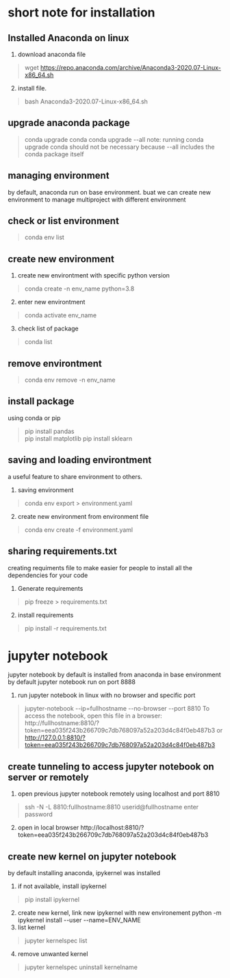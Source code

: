 # short note for installation
## Installed Anaconda on linux
1. download anaconda file 
> wget https://repo.anaconda.com/archive/Anaconda3-2020.07-Linux-x86_64.sh
2. install file. 
> bash Anaconda3-2020.07-Linux-x86_64.sh


## upgrade anaconda package
>conda upgrade conda
>conda upgrade --all
note: running conda upgrade conda should not be necessary because --all includes the conda package itself

## managing environment
by default, anaconda run on base environment. buat we can create new environment to manage multiproject with different environment
## check or list environment
> conda env list

## create new environment
1. create new environtment with specific python version
> conda create -n env_name python=3.8
2. enter new environtment
> conda activate env_name
3. check list of package
> conda list

## remove environtment
> conda env remove -n env_name

## install package
using conda or pip
> pip install pandas  
> pip install matplotlib
> pip install sklearn


## saving and loading environtment
a useful feature to share environment to others. 
1. saving environment
> conda env export > environment.yaml
2. create new environment from environment file
> conda env create -f environment.yaml

## sharing requirements.txt
creating requiments file to make easier for people to install all the dependencies for your code
1. Generate requirements
> pip freeze > requirements.txt
2. install requirements
> pip install -r requirements.txt


# jupyter notebook
jupyter notebook by default is installed from anaconda in base environment
by default jupyter notebook run on port 8888

1. run jupyter notebook in linux with no browser and specific port
> jupyter-notebook --ip=fullhostname --no-browser --port 8810
To access the notebook, open this file in a browser:
        http://fullhostname:8810/?token=eea035f243b266709c7db768097a52a203d4c84f0eb487b3
or http://127.0.0.1:8810/?token=eea035f243b266709c7db768097a52a203d4c84f0eb487b3

## create tunneling to access jupyter notebook on server or remotely
1. open previous jupyter notebook remotely using localhost and port 8810
>  ssh -N -L 8810:fullhostname:8810 userid@fullhostname
enter password
2. open in local browser
http://localhost:8810/?token=eea035f243b266709c7db768097a52a203d4c84f0eb487b3

## create new kernel on jupyter notebook
by default installing anaconda, ipykernel was installed
1. if not available, install ipykernel
> pip install ipykernel
2. create new kernel, link new ipykernel with new environement
python -m ipykernel install --user --name=ENV_NAME
3. list kernel
> jupyter kernelspec list
4. remove unwanted kernel
> jupyter kernelspec uninstall kernelname

